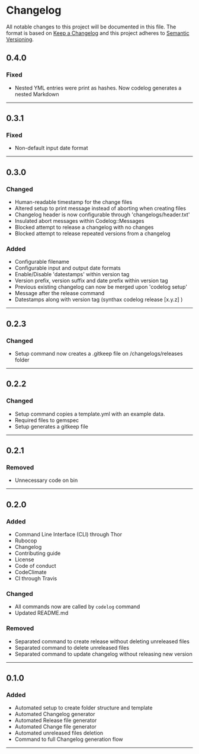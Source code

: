 # Changelog
All notable changes to this project will be documented in this file.
The format is based on [Keep a Changelog](http://keepachangelog.com/en/1.0.0/)
and this project adheres to [Semantic Versioning](http://semver.org/spec/v2.0.0.html).

## 0.4.0
### Fixed
- Nested YML entries were print as hashes. Now codelog generates a nested Markdown

---
## 0.3.1
### Fixed
- Non-default input date format

---
## 0.3.0
### Changed
- Human-readable timestamp for the change files
- Altered setup to print message instead of aborting when creating files
- Changelog header is now configurable through 'changelogs/header.txt'
- Insulated abort messages within Codelog::Messages
- Blocked attempt to release a changelog with no changes
- Blocked attempt to release repeated versions from a changelog

### Added
- Configurable filename
- Configurable input and output date formats
- Enable/Disable 'datestamps' within version tag
- Version prefix, version suffix and date prefix within version tag
- Previous existing changelog can now be merged upon 'codelog setup'
- Message after the release command
- Datestamps along with version tag (synthax codelog release [x.y.z] <DATE>)

---
## 0.2.3
### Changed
- Setup command now creates a .gitkeep file on /changelogs/releases folder

---
## 0.2.2
### Changed
- Setup command copies a template.yml with an example data.
- Required files to gemspec
- Setup generates a gitkeep file

---
## 0.2.1
### Removed
- Unnecessary code on bin

---
## 0.2.0
### Added
- Command Line Interface (CLI) through Thor
- Rubocop
- Changelog
- Contributing guide
- License
- Code of conduct
- CodeClimate
- CI through Travis

### Changed
- All commands now are called by `codelog` command
- Updated README.md

### Removed
- Separated command to create release without deleting unreleased files
- Separated command to delete unreleased files
- Separated command to update changelog without releasing new version

---
## 0.1.0
### Added
- Automated setup to create folder structure and template
- Automated Changelog generator
- Automated Release file generator
- Automated Change file generator
- Automated unreleased files deletion
- Command to full Changelog generation flow

---
